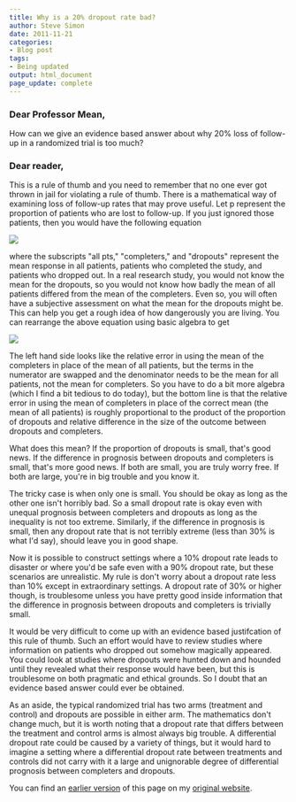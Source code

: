 ```yaml
---
title: Why is a 20% dropout rate bad?
author: Steve Simon
date: 2011-11-21
categories:
- Blog post
tags:
- Being updated
output: html_document
page_update: complete
---
```


### Dear Professor Mean,

How can we give an evidence based answer about why 20% loss of follow-up in a randomized trial is too much?

<!---More--->

### Dear reader,

This is a rule of thumb and you need to remember that no one ever got thrown in jail for violating a rule of thumb. There is a mathematical way of examining loss of follow-up rates that may prove useful. Let p represent the proportion of patients who are lost to follow-up. If you just ignored those patients, then you would have the following equation

![](http://www.pmean.com/new-images/11/dropouts01.gif)

where the subscripts "all pts," "completers," and "dropouts" represent the mean response in all patients, patients who completed the study, and patients who dropped out. In a real research study, you would not know the mean for the dropouts, so you would not know how badly the mean of all patients differed from the mean of the completers. Even so, you will often have a subjective assessment on what the mean for the dropouts might be. This can help you get a rough idea of how dangerously you are living. You can rearrange the above equation using basic algebra to get

![](http://www.pmean.com/new-images/11/dropouts02.gif)

The left hand side looks like the relative error in using the mean of the completers in place of the mean of all patients, but the terms in the numerator are swapped and the denominator needs to be the mean for all patients, not the mean for completers. So you have to do a bit more algebra (which I find a bit tedious to do today), but the bottom line is that the relative error in using the mean of completers in place of the correct mean (the mean of all patients) is roughly proportional to the product of the proportion of dropouts and relative difference in the size of the outcome between dropouts and completers.

What does this mean? If the proportion of dropouts is small, that's good news. If the difference in prognosis between dropouts and completers is small, that's more good news. If both are small, you are truly worry free. If both are large, you're in big trouble and you know it.

The tricky case is when only one is small. You should be okay as long as the other one isn't horribly bad. So a small dropout rate is okay even with unequal prognosis between completers and dropouts as long as the inequality is not too extreme. Similarly, if the difference in prognosis is small, then any dropout rate that is not terribly extreme (less than 30% is what I'd say), should leave you in good shape.

Now it is possible to construct settings where a 10% dropout rate leads to disaster or where you'd be safe even with a 90% dropout rate, but these scenarios are unrealistic. My rule is don't worry about a dropout rate less than 10% except in extraordinary settings. A dropout rate of 30% or higher though, is troublesome unless you have pretty good inside information that the difference in prognosis between dropouts and completers is trivially small.

It would be very difficult to come up with an evidence based justifcation of this rule of thumb. Such an effort would have to review studies where information on patients who dropped out somehow magically appeared. You could look at studies where dropouts were hunted down and hounded until they revealed what their response would have been, but this is troublesome on both pragmatic and ethical grounds. So I doubt that an evidence based answer could ever be obtained.

As an aside, the typical randomized trial has two arms (treatment and control) and dropouts are possible in either arm. The mathematics don't change much, but it is worth noting that a dropout rate that differs between the treatment and control arms is almost always big trouble. A differential dropout rate could be caused by a variety of things, but it would hard to imagine a setting where a differential dropout rate between treatments and controls did not carry with it a large and unignorable degree of differential prognosis between completers and dropouts.

You can find an [earlier version][sim1] of this page on my [original website][sim2].

[sim1]: http://www.pmean.com/11/dropouts.html
[sim2]: http://www.pmean.com/original_site.html 
